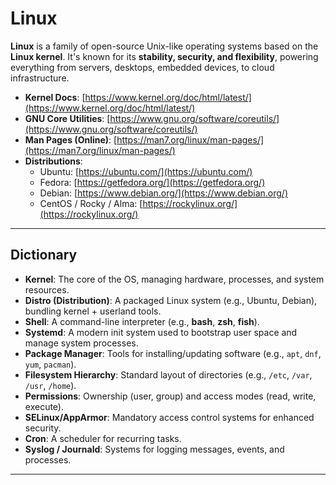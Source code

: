 # Linux

**Linux** is a family of open-source Unix-like operating systems based on the **Linux kernel**. It's known for its **stability, security, and flexibility**, powering everything from servers, desktops, embedded devices, to cloud infrastructure.

- **Kernel Docs**: [https://www.kernel.org/doc/html/latest/](https://www.kernel.org/doc/html/latest/)
- **GNU Core Utilities**: [https://www.gnu.org/software/coreutils/](https://www.gnu.org/software/coreutils/)
- **Man Pages (Online)**: [https://man7.org/linux/man-pages/](https://man7.org/linux/man-pages/)
- **Distributions**: 
  - Ubuntu: [https://ubuntu.com/](https://ubuntu.com/)
  - Fedora: [https://getfedora.org/](https://getfedora.org/)
  - Debian: [https://www.debian.org/](https://www.debian.org/)
  - CentOS / Rocky / Alma: [https://rockylinux.org/](https://rockylinux.org/)

---

## Dictionary

- **Kernel**: The core of the OS, managing hardware, processes, and system resources.
- **Distro (Distribution)**: A packaged Linux system (e.g., Ubuntu, Debian), bundling kernel + userland tools.
- **Shell**: A command-line interpreter (e.g., **bash**, **zsh**, **fish**).
- **Systemd**: A modern init system used to bootstrap user space and manage system processes.
- **Package Manager**: Tools for installing/updating software (e.g., `apt`, `dnf`, `yum`, `pacman`).
- **Filesystem Hierarchy**: Standard layout of directories (e.g., `/etc`, `/var`, `/usr`, `/home`).
- **Permissions**: Ownership (user, group) and access modes (read, write, execute).
- **SELinux/AppArmor**: Mandatory access control systems for enhanced security.
- **Cron**: A scheduler for recurring tasks.
- **Syslog / Journald**: Systems for logging messages, events, and processes.

---
